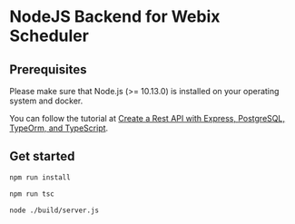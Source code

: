 NodeJS Backend for Webix Scheduler
=====================

## Prerequisites

Please make sure that Node.js (>= 10.13.0) is installed on your operating system and docker.

You can follow the tutorial at [Create a Rest API with Express, PostgreSQL, TypeOrm, and TypeScript](https://bautistaj20.medium.com/create-a-rest-api-with-express-postgresql-typeorm-and-typescript-ac42a20b66c7).

## Get started

```bash
npm run install
```

```bash
npm run tsc
```

```bash
node ./build/server.js
```

